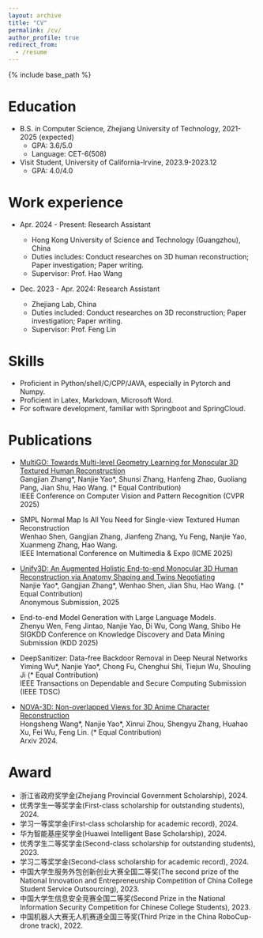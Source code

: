 ```yaml
---
layout: archive
title: "CV"
permalink: /cv/
author_profile: true
redirect_from:
  - /resume
---
```


{% include base_path %}

Education
======
* B.S. in Computer Science, Zhejiang University of Technology, 2021-2025 (expected) <br>
  - GPA: 3.6/5.0
  - Language: CET-6(508)
* Visit Student, University of California-Irvine, 2023.9-2023.12
  - GPA: 4.0/4.0

Work experience
======
* Apr. 2024 - Present: Research Assistant
  * Hong Kong University of Science and Technology (Guangzhou), China
  * Duties includes: Conduct researches on 3D human reconstruction; Paper investigation; Paper writing.
  * Supervisor: Prof. Hao Wang

* Dec. 2023 - Apr. 2024: Research Assistant
  * Zhejiang Lab, China
  * Duties included: Conduct researches on 3D reconstruction; Paper investigation; Paper writing.
  * Supervisor: Prof. Feng Lin
  
Skills
======
* Proficient in Python/shell/C/CPP/JAVA, especially in Pytorch and Numpy.
* Proficient in Latex, Markdown, Microsoft Word.
* For software development, familiar with Springboot and SpringCloud.

Publications
======
  * [MultiGO: Towards Multi-level Geometry Learning for Monocular 3D Textured Human Reconstruction](https://arxiv.org/abs/2412.03103) <br>
  Gangjian Zhang\*, Nanjie Yao\*, Shunsi Zhang, Hanfeng Zhao, Guoliang Pang, Jian Shu, Hao Wang. (* Equal Contribution) <br>
  IEEE Conference on Computer Vision and Pattern Recognition (CVPR 2025)

  * SMPL Normal Map Is All You Need for Single-view Textured Human Reconstruction <br>
  Wenhao Shen, Gangjian Zhang, Jianfeng Zhang, Yu Feng, Nanjie Yao, Xuanmeng Zhang, Hao Wang. <br>
  IEEE International Conference on Multimedia & Expo (ICME 2025)

  * [Unify3D: An Augmented Holistic End-to-end Monocular 3D Human Reconstruction via Anatomy Shaping and Twins Negotiating](https://e2e3dgsrecon.github.io/e2e3dgsrecon/) <br>
  Nanjie Yao\*, Gangjian Zhang\*, Wenhao Shen, Jian Shu, Hao Wang. (* Equal Contribution) <br>
  Anonymous Submission, 2025 

  * End-to-end Model Generation with Large Language Models. <br>
  Zhenyu Wen, Feng Jintao, Nanjie Yao, Di Wu, Cong Wang, Shibo He <br>
  SIGKDD Conference on Knowledge Discovery and Data Mining Submission (KDD 2025)

  * DeepSanitizer: Data-free Backdoor Removal in Deep Neural Networks <br> 
  Yiming Wu\*, Nanjie Yao\*, Chong Fu, Chenghui Shi, Tiejun Wu, Shouling Ji (* Equal Contribution)  <br>
  IEEE Transactions on Dependable and Secure Computing Submission (IEEE TDSC)

  * [NOVA-3D: Non-overlapped Views for 3D Anime Character Reconstruction](https://arxiv.org/abs/2405.12505) <br>
  Hongsheng Wang\*, Nanjie Yao\*, Xinrui Zhou, Shengyu Zhang, Huahao Xu, Fei Wu, Feng Lin. (* Equal Contribution) <br>
  Arxiv 2024.

Award
======
  * 浙江省政府奖学金(Zhejiang Provincial Government Scholarship), 2024.
  * 优秀学生一等奖学金(First-class scholarship for outstanding students), 2024.
  * 学习一等奖学金(First-class scholarship for academic record), 2024.
  * 华为智能基座奖学金(Huawei Intelligent Base Scholarship), 2024.
  * 优秀学生二等奖学金(Second-class scholarship for outstanding students), 2023.
  * 学习二等奖学金(Second-class scholarship for academic record), 2024.
  * 中国大学生服务外包创新创业大赛全国二等奖(The second prize of the National Innovation and Entrepreneurship Competition of China College Student Service Outsourcing), 2023.
  * 中国大学生信息安全竞赛全国二等奖(Second Prize in the National Information Security Competition for Chinese College Students), 2023.
  * 中国机器人大赛无人机赛道全国三等奖(Third Prize in the China RoboCup-drone track), 2022.


